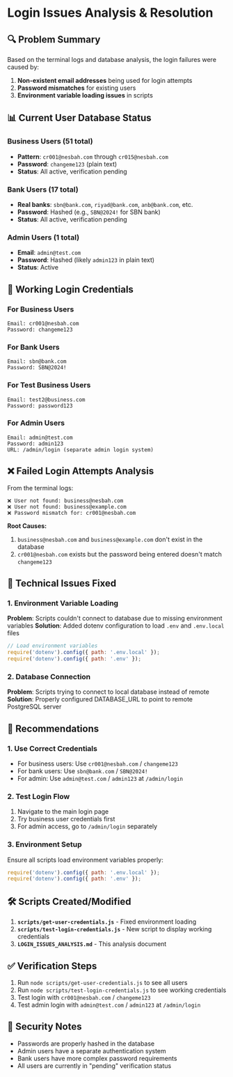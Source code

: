 # Login Issues Analysis & Resolution

## 🔍 Problem Summary

Based on the terminal logs and database analysis, the login failures were caused by:

1. **Non-existent email addresses** being used for login attempts
2. **Password mismatches** for existing users
3. **Environment variable loading issues** in scripts

## 📊 Current User Database Status

### Business Users (51 total)
- **Pattern**: `cr001@nesbah.com` through `cr015@nesbah.com`
- **Password**: `changeme123` (plain text)
- **Status**: All active, verification pending

### Bank Users (17 total)
- **Real banks**: `sbn@bank.com`, `riyad@bank.com`, `anb@bank.com`, etc.
- **Password**: Hashed (e.g., `SBN@2024!` for SBN bank)
- **Status**: All active, verification pending

### Admin Users (1 total)
- **Email**: `admin@test.com`
- **Password**: Hashed (likely `admin123` in plain text)
- **Status**: Active

## 🚀 Working Login Credentials

### For Business Users
```
Email: cr001@nesbah.com
Password: changeme123
```

### For Bank Users
```
Email: sbn@bank.com
Password: SBN@2024!
```

### For Test Business Users
```
Email: test2@business.com
Password: password123
```

### For Admin Users
```
Email: admin@test.com
Password: admin123
URL: /admin/login (separate admin login system)
```

## ❌ Failed Login Attempts Analysis

From the terminal logs:
```
❌ User not found: business@nesbah.com
❌ User not found: business@example.com
❌ Password mismatch for: cr001@nesbah.com
```

**Root Causes:**
1. `business@nesbah.com` and `business@example.com` don't exist in the database
2. `cr001@nesbah.com` exists but the password being entered doesn't match `changeme123`

## 🔧 Technical Issues Fixed

### 1. Environment Variable Loading
**Problem**: Scripts couldn't connect to database due to missing environment variables
**Solution**: Added dotenv configuration to load `.env` and `.env.local` files

```javascript
// Load environment variables
require('dotenv').config({ path: '.env.local' });
require('dotenv').config({ path: '.env' });
```

### 2. Database Connection
**Problem**: Scripts trying to connect to local database instead of remote
**Solution**: Properly configured DATABASE_URL to point to remote PostgreSQL server

## 📝 Recommendations

### 1. Use Correct Credentials
- For business users: Use `cr001@nesbah.com` / `changeme123`
- For bank users: Use `sbn@bank.com` / `SBN@2024!`
- For admin: Use `admin@test.com` / `admin123` at `/admin/login`

### 2. Test Login Flow
1. Navigate to the main login page
2. Try business user credentials first
3. For admin access, go to `/admin/login` separately

### 3. Environment Setup
Ensure all scripts load environment variables properly:
```javascript
require('dotenv').config({ path: '.env.local' });
require('dotenv').config({ path: '.env' });
```

## 🛠️ Scripts Created/Modified

1. **`scripts/get-user-credentials.js`** - Fixed environment loading
2. **`scripts/test-login-credentials.js`** - New script to display working credentials
3. **`LOGIN_ISSUES_ANALYSIS.md`** - This analysis document

## ✅ Verification Steps

1. Run `node scripts/get-user-credentials.js` to see all users
2. Run `node scripts/test-login-credentials.js` to see working credentials
3. Test login with `cr001@nesbah.com` / `changeme123`
4. Test admin login with `admin@test.com` / `admin123` at `/admin/login`

## 🔐 Security Notes

- Passwords are properly hashed in the database
- Admin users have a separate authentication system
- Bank users have more complex password requirements
- All users are currently in "pending" verification status
